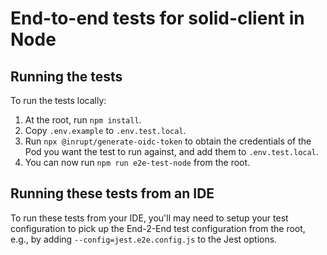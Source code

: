 # End-to-end tests for solid-client in Node

## Running the tests

To run the tests locally:

1. At the root, run `npm install`.
2. Copy `.env.example` to `.env.test.local`.
3. Run `npx @inrupt/generate-oidc-token` to obtain the credentials of the Pod
   you want the test to run against, and add them to `.env.test.local`.
4. You can now run `npm run e2e-test-node` from the root.

## Running these tests from an IDE

To run these tests from your IDE, you'll may need to setup your test
configuration to pick up the End-2-End test configuration from the root, e.g.,
by adding `--config=jest.e2e.config.js` to the Jest options.
